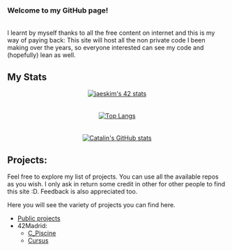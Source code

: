 ### Welcome to my GitHub page!
<br>
I learnt by myself thanks to all the free content on internet and this is my way of paying back: This site will host all the non private code I been making over the years, so everyone interested can see my code and (hopefully) lean as well.

## My Stats

<div style="text-align:center">

<a href="https://github.com/JaeSeoKim/badge42">
  <img align="center" src="https://badge42.herokuapp.com/api/stats/jre-gonz?privacyEmail=true&privacyName=true" alt="jaeskim's 42 stats"/>
</a>
  
<br>
  
<br>
  
<br>

<a href="https://github.com/anuraghazra/github-readme-stats">
  <img align="center" src="https://github-readme-stats.vercel.app/api/top-langs/?username=jkutkut&hide=HTML,G-code,scss,css&theme=radical&langs_count=6" alt="Top Langs"/>
</a>
  
<br>
  
<br>
  
<br>

<a href="https://github.com/anuraghazra/github-readme-stats">
  <img align="center" src="https://github-readme-stats.vercel.app/api?username=jkutkut&theme=radical" alt="Catalin's GitHub stats"/>
</a>

</div>

## Projects:
Feel free to explore my list of projects. You can use all the available repos as you wish. I only ask in return some credit in other for other people to find this site :D. Feedback is also appreciated too.

Here you will see the variety of projects you can find here.
<!-- - [Special projects]() -->
- [Public projects](./docs/projects.md)
- 42Madrid:
	- [C_Piscine](https://github.com/Jkutkut/42Madrid-C_Piscine)
	- [Cursus](https://github.com/Jkutkut/42Madrid-Cursus)

